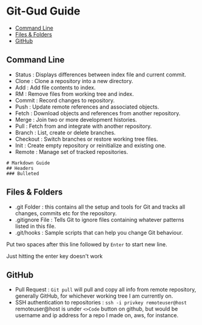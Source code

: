 # Git-Gud Guide

- [Command Line](#Command-Line)
- [Files & Folders](#Files-&-Folders)
- [GitHub](#GitHub)

## Command Line

- Status  : Displays differences between index file and current commit.  
- Clone  :  Clone a repository into a new directory.  
- Add  :  Add file contents to index.  
- RM  :  Remove files from working tree and index.  
- Commit  :  Record changes to repository.  
- Push  :  Update remote references and associated objects.  
- Fetch  :  Download objects and references from another repository.  
- Merge  :  Join two or more development histories.  
- Pull  :  Fetch from and integrate with another repository.  
- Branch  :  List, create or delete branches.  
- Checkout  :  Switch branches or restore working tree files.  
- Init  :  Create empty repository or reinitialize and existing one.  
- Remote  :  Manage set of tracked repositories.  
 

```
# Markdown Guide
## Headers
### Bulleted
```

## Files & Folders

- .git Folder  :  this contains all the setup and tools for Git and tracks all changes, commits etc for the repository.  
- .gitignore File  :  Tells Git to ignore files containing whatever patterns listed in this file.  
- .git/hooks  :  Sample scripts that can help you change Git behaviour.

Put two spaces after this line followed by `Enter` to start new line.  

Just hitting the enter key doesn't work  
   
## GitHub

- Pull Request  :  `Git pull` will pull and copy all info from remote repository, generally GitHub, for whichever working tree I am currently on.  
- SSH authentication to repositories  :  `ssh -i privkey remoteuser@host` remoteuser@host is under `<>Code` button on github, but would be username and ip address for a repo I made on, aws, for instance.  

